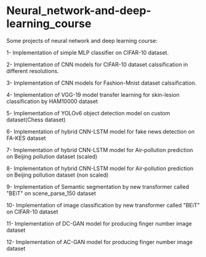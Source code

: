 # Neural_network-and-deep-learning_course

Some projects of neural network and deep learning course:

1- Implementation of simple MLP classifier on CIFAR-10 dataset.

2- Implementation of CNN models for CIFAR-10 dataset calssification in different resolutions.

3- Implementation of CNN models for Fashion-Mnist dataset calssification.

4- Implementation of VGG-19 model transfer learning for skin-lesion classification by HAM10000 dataset 

5- Implementation of YOLOv6 object detection model on custom dataset(Chess dataset)

6- Implementation of hybrid CNN-LSTM model for fake news detection on FA-KES dataset

7- Implementation of hybrid CNN-LSTM model for Air‑pollution prediction on Beijing pollution dataset (scaled) 

8- Implementation of hybrid CNN-LSTM model for Air‑pollution prediction on Beijing pollution dataset (non scaled) 

9- Implementation of Semantic segmentation by new transformer called "BEiT" on scene_parse_150 dataset

10- Implementation of image classification by new transformer called "BEiT" on CIFAR-10 dataset

11- Implementation of DC-GAN model for producing finger number image dataset

12- Implementation of AC-GAN model for producing finger number image dataset
